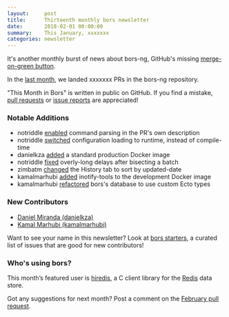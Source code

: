 ```yaml
---
layout:     post
title:      Thirteenth monthly bors newsletter
date:       2018-02-01 00:00:00
summary:    This January, xxxxxxx
categories: newsletter
---
```


It's another monthly burst of news about bors-ng,
GitHub's missing [merge-on-green button](https://twitter.com/sgrif/status/936448446566866945).

In the [last month](https://github.com/bors-ng/bors-ng/pulls?utf8=%E2%9C%93&q=is%3Apr%20is%3Aclosed%20closed%3A2018-01-01..2018-01-31),
we landed xxxxxxx PRs in the bors-ng repository.

"This Month in Bors" is written in public on GitHub.
If you find a mistake, [pull requests] or [issue reports] are appreciated!

[pull requests]: https://github.com/bors-ng/bors-ng.github.io/pulls
[issue reports]: https://github.com/bors-ng/bors-ng.github.io/issues


### Notable Additions

* notriddle [enabled](https://github.com/bors-ng/bors-ng/pull/328) command parsing in the PR's own description
* notriddle [switched](https://github.com/bors-ng/bors-ng/pull/329) configuration loading to runtime, instead of compile-time
* danielkza [added](https://github.com/bors-ng/bors-ng/pull/333) a standard production Docker image
* notriddle [fixed](https://github.com/bors-ng/bors-ng/pull/337) overly-long delays after bisecting a batch
* zimbatm [changed](https://github.com/bors-ng/bors-ng/pull/338) the History tab to sort by updated-date
* kamalmarhubi [added](https://github.com/bors-ng/bors-ng/pull/340) inotify-tools to the development Docker image
* kamalmarhubi [refactored](https://github.com/bors-ng/bors-ng/pull/341) bors's database to use custom Ecto types


### New Contributors

* [Daniel Miranda (danielkza)](https://github.com/danielkza)
* [Kamal Marhubi (kamalmarhubi)](https://github.com/kamalmarhubi)

Want to see your name in this newsletter? Look at [bors starters](https://bors.tech/starters/), a curated list of issues that are good for new contributors!


### Who's using bors?

This month’s featured user is [hiredis](https://github.com/redis/hiredis),
a C client library for the [Redis](http://redis.io) data store.

Got any suggestions for next month?
Post a comment on the [February pull request](https://github.com/bors-ng/bors-ng.github.io/pull/33).

